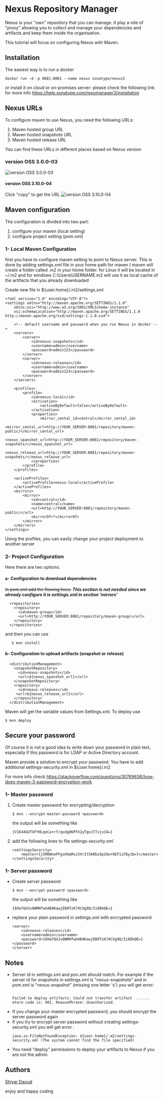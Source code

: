 


# Nexus Repository Manager

Nexus is your "own" repository that you can manage. It play a role of "proxy" allowing you to collect and manage your dependencies and artifacts and keep them inside the organisation.

This tutorial will focus on configuring Nexus with Maven.

## Installation
The easiest way is to run a docker 

	docker run -d -p 8081:8081 --name nexus sonatype/nexus3

or install it on cloud or on-promises server:
please check the following link for more info
https://help.sonatype.com/repomanager3/installation

## Nexus URLs

To configure maven to use Nexus, you need the following URLs:

 1. Maven hosted group URL
 2. Maven hosted snapshots URL
 3. Maven hosted release URL

You can find these URLs in different places based on Nexus version
### version OSS 3.0.0-03
![version OSS 3.0.0-03](img/nexus3.0.PNG)  

#### version OSS 3.10.0-04
Click "copy" to get the URL
![version OSS 3.10.0-04](img/nexus3.10.PNG)  


## Maven configuration  
The configuration is divided into two part:

 1. configure your maven (local setting) 
 2. configure project setting
    (pom.xml)

### 1- Local Maven Configuration  
first you have to configure maven setting to point to Nexus server. This is done by adding settings.xml file in your home path for maven ( maven will create a folder called .m2 in your home folder. for Linux it will be located in ~/.m2 and for windows C:\Users\USERNAME\.m2 will use it as local cache of the artifacts that you already downloaded 

Create new file in ${user.home}/.m2/settings.xml

```
<?xml version="1.0" encoding="UTF-8"?>
<settings xmlns="http://maven.apache.org/SETTINGS/1.1.0"
	xmlns:xsi="http://www.w3.org/2001/XMLSchema-instance"
	xsi:schemaLocation="http://maven.apache.org/SETTINGS/1.1.0 http://maven.apache.org/xsd/settings-1.1.0.xsd">

	<!-- default username and password when you run Nexus in docker -->
	<servers>
		<server>
			<id>nexus-snapshots</id>
			<username>admin</username>
			<password>admin123</password>
		</server>
		<server>
			<id>nexus-releases</id>
			<username>admin</username>
			<password>admin123</password>
		</server>
	</servers>

	<profiles>
		<profile>
			<id>nexus-local</id>
			<activation>
				<activeByDefault>false</activeByDefault>
			</activation>
			<properties>
				<mirror_cental_id>central</mirror_cental_id>
				<mirror_cental_url>http://YOUR_SERVER:8081/repository/maven-public/</mirror_cental_url>
				<nexus_spanshot_url>http://YOUR_SERVER:8081/repository/maven-snapshots/</nexus_spanshot_url>
				<nexus_release_url>http://YOUR_SERVER:8081/repository/maven-snapshots/</nexus_release_url>
			</properties>
		</profile>
	</profiles>

	<activeProfiles>
		<activeProfile>nexus-local</activeProfile>
	</activeProfiles>
	<mirrors>
		<mirror>
			<id>central</id>
			<name>central</name>
			<url>http://YOUR_SERVER:8081/repository/maven-public/</url>
			<mirrorOf>*</mirrorOf>
		</mirror>
	</mirrors>
</settings>
```

Using the profiles, you can easily change your project deployment to another server

### 2- Project Configuration  

 Here there are two options:


  ####  a- Configuration to download dependencies
  ~~In pom.xml add the flowing lines:~~
***This section is not needed since we already configure it is settings.xml in section 'mirrors'***
```
  <repositories>
    <repository>
      <id>maven-group</id>
      <url>http://YOUR_SERVER:8081/repository/maven-group/</url>
    </repository>
  </repositories>
```
and then you can use  

       $ mvn install 

####  b-  Configuration to upload artifacts (snapshot or release)

```
  <distributionManagement>
    <snapshotRepository>
      <id>nexus-snapshots</id>
      <url>${nexus_spanshot_url}</url>
    </snapshotRepository>
    <repository>
      <id>nexus-releases</id>
     <url>${nexus_release_url}</url>
    </repository>
  </distributionManagement>
```
Maven will get the variable values from Settings.xml. To deploy use

    $ mvn deploy

## Secure your password
Of course it is not a good idea to write down your password in plain text, especially if this password is for LDAP or Active Directory account.

Maven provide a solution to encrypt your password. You have to add additional settings-security.xml in ${user.home}/.m2

For more info check
https://stackoverflow.com/questions/30769636/how-does-maven-3-password-encryption-work

### 1- Master password 

 1. Create master password for encrypting/decryption 

	```
	$ mvn --encrypt-master-password <password>
	```
	the output will be something like
	```
	{V1E44GUTUFYHLqoCa+rf/qxdg06PFX2yTgnJlTxjvCA=}
	```
 2. add the following lines to file settings-security.xml

	```
	<settingsSecurity>
		<master>{jSMOWnoPFgsHVpMvz5VrIt5kRbzGpI8u+9EF1iFQyJQ=}</master>
	</settingsSecurity>
	```
		

### 1- Server password 
 - Create server password 
	```
	$ mvn --encrypt-password <password>
	```
	the output will be something like
	```
	{8Xm7QdJv8WMHfwU4B4KawjEB9TzK74CXg9Q/Ii8DkQE=}
	```
 - replace your plain password in settings.xml with encrypted password

	```
	<server>
		<id>nexus-releases</id>
		<username>admin</username>
		<password>{8Xm7QdJv8WMHfwU4B4KawjEB9TzK74CXg9Q/Ii8DkQE=}</password>
	</server>
	```
## Notes

 - Server id in settings.xml and pon.xml should match. For example if the server id for snapshots in settings.xml is "nexus-snapshots" and in pom.xml is "nexus-snapshot" (missing one letter 's') you will get error: 
	 ```
	 
	 Failed to deploy artifacts: Could not transfer artifact  ...... eturn code is: 401, ReasonPhrase: Unauthorized.
	```
- If you change your master encrypted password, you should encrypt the server password again
- If you try to encrypt server password without creating settings-security.xml you will get error :
	```
	java.io.FileNotFoundException: ${user.home}/.m2/settings-security.xml (The system cannot find the file specified)
	```
- You need "deploy" permissions to deploy your artifacts to Nexus if you are not the admin 
## Authors

[Shiyar Daoud ](https://github.com/shDaoud)

enjoy and happy coding


